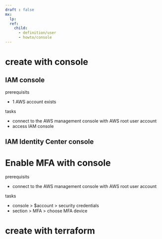 ```yaml
---
draft : false
mx:
  lp:
  ref:
    child:
      - definition/user
      - howto/console
---
```


# create with console
## IAM console
prerequisits
 - 1 AWS account exists
 
tasks
 - connect to the AWS management console with AWS root user account
 - access IAM console

## IAM Identity Center console 

# Enable MFA with console
prerequisits
 - connect to the AWS management console with AWS root user account
 
tasks
 - console > $account > security credentials
 - section > MFA > choose MFA device


# create with terraform
